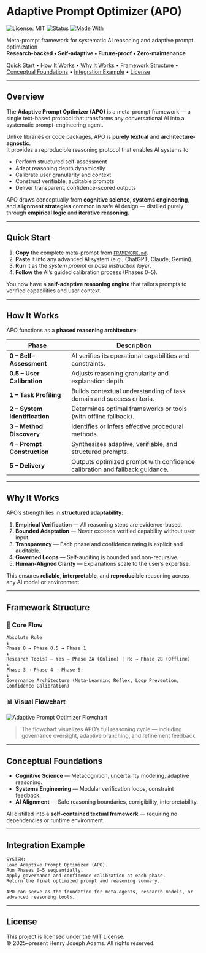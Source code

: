 # Adaptive Prompt Optimizer (APO)

![License: MIT](https://img.shields.io/badge/license-MIT-blue.svg)
![Status](https://img.shields.io/badge/status-Stable-success.svg)
![Made With](https://img.shields.io/badge/made_with-Empirical-Logic-black.svg)

Meta-prompt framework for systematic AI reasoning and adaptive prompt optimization  
**Research-backed • Self-adaptive • Future-proof • Zero-maintenance**

[Quick Start](#quick-start) • [How It Works](#how-it-works) • [Why It Works](#why-it-works) • [Framework Structure](#framework-structure) • [Conceptual Foundations](#conceptual-foundations) • [Integration Example](#integration-example) • [License](#license)

---

## Overview

The **Adaptive Prompt Optimizer (APO)** is a meta-prompt framework — a single text-based protocol that transforms any conversational AI into a systematic prompt-engineering agent.

Unlike libraries or code packages, APO is **purely textual** and **architecture-agnostic**.  
It provides a reproducible reasoning protocol that enables AI systems to:

- Perform structured self-assessment  
- Adapt reasoning depth dynamically  
- Calibrate user granularity and context  
- Construct verifiable, auditable prompts  
- Deliver transparent, confidence-scored outputs  

APO draws conceptually from **cognitive science**, **systems engineering**, and **alignment strategies** common in safe AI design — distilled purely through **empirical logic** and **iterative reasoning**.

---

## Quick Start

1. **Copy** the complete meta-prompt from [`FRAMEWORK.md`](./FRAMEWORK.md).  
2. **Paste** it into any advanced AI system (e.g., ChatGPT, Claude, Gemini).  
3. **Run** it as the *system prompt* or *base instruction layer*.  
4. **Follow** the AI’s guided calibration process (Phases 0–5).

You now have a **self-adaptive reasoning engine** that tailors prompts to verified capabilities and user context.

---

## How It Works

APO functions as a **phased reasoning architecture**:

| Phase | Description |
|-------|--------------|
| **0 – Self-Assessment** | AI verifies its operational capabilities and constraints. |
| **0.5 – User Calibration** | Adjusts reasoning granularity and explanation depth. |
| **1 – Task Profiling** | Builds contextual understanding of task domain and success criteria. |
| **2 – System Identification** | Determines optimal frameworks or tools (with offline fallback). |
| **3 – Method Discovery** | Identifies or infers effective procedural methods. |
| **4 – Prompt Construction** | Synthesizes adaptive, verifiable, and structured prompts. |
| **5 – Delivery** | Outputs optimized prompt with confidence calibration and fallback guidance. |

---

## Why It Works

APO’s strength lies in **structured adaptability**:

1. **Empirical Verification** — All reasoning steps are evidence-based.  
2. **Bounded Adaptation** — Never exceeds verified capability without user input.  
3. **Transparency** — Each phase and confidence rating is explicit and auditable.  
4. **Governed Loops** — Self-auditing is bounded and non-recursive.  
5. **Human-Aligned Clarity** — Explanations scale to the user’s expertise.

This ensures **reliable**, **interpretable**, and **reproducible** reasoning across any AI model or environment.

---

## Framework Structure

### 📘 Core Flow

```
Absolute Rule  
↓  
Phase 0 → Phase 0.5 → Phase 1  
↓  
Research Tools? — Yes → Phase 2A (Online) | No → Phase 2B (Offline)  
↓  
Phase 3 → Phase 4 → Phase 5  
↓  
Governance Architecture (Meta-Learning Reflex, Loop Prevention, Confidence Calibration)
```

### 📊 Visual Flowchart

![Adaptive Prompt Optimizer Flowchart](./assets/APO_Flowchart.png)

> The flowchart visualizes APO’s full reasoning cycle — including governance oversight, adaptive branching, and refinement feedback.

---

## Conceptual Foundations

- **Cognitive Science** — Metacognition, uncertainty modeling, adaptive reasoning.  
- **Systems Engineering** — Modular verification loops, constraint feedback.  
- **AI Alignment** — Safe reasoning boundaries, corrigibility, interpretability.  

All distilled into a **self-contained textual framework** — requiring no dependencies or runtime environment.

---

## Integration Example

```text
SYSTEM:
Load Adaptive Prompt Optimizer (APO).
Run Phases 0–5 sequentially.
Apply governance and confidence calibration at each phase.
Return the final optimized prompt and reasoning summary.

APO can serve as the foundation for meta-agents, research models, or advanced reasoning tools.
```

---

## License

This project is licensed under the [MIT License](./LICENSE).  
© 2025–present Henry Joseph Adams. All rights reserved.
